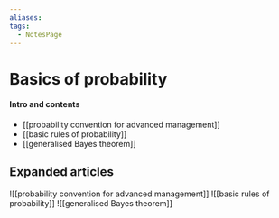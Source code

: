 ```yaml
---
aliases: 
tags:
  - NotesPage
---
```


# Basics of probability

#### Intro and contents
- [[probability convention for advanced management]]
- [[basic rules of probability]]
- [[generalised Bayes theorem]]

## Expanded articles
![[probability convention for advanced management]]
![[basic rules of probability]]
![[generalised Bayes theorem]]